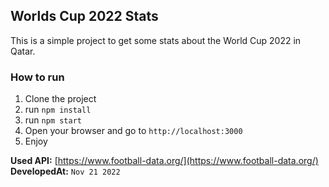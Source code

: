 ## Worlds Cup 2022 Stats
This is a simple project to get some stats about the World Cup 2022 in Qatar.


### How to run
1. Clone the project
2. run `npm install`
3. run `npm start`
4. Open your browser and go to `http://localhost:3000`
5. Enjoy


**Used API:** [https://www.football-data.org/](https://www.football-data.org/)
**DevelopedAt:** `Nov 21 2022`
